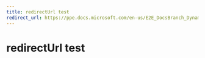 ```yaml
---
title: redirectUrl test
redirect_url: https://ppe.docs.microsoft.com/en-us/E2E_DocsBranch_Dynamic/index?branch=TopicLevel-PartialUrlWithoutDomain
---
```



# redirectUrl test 
 
